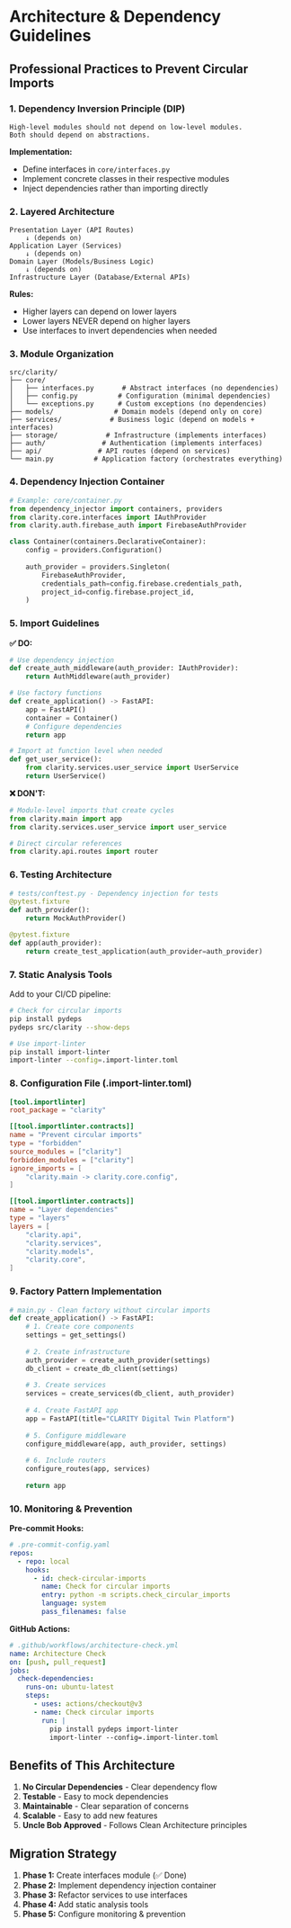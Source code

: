 # Architecture & Dependency Guidelines

## Professional Practices to Prevent Circular Imports

### 1. **Dependency Inversion Principle (DIP)**

```
High-level modules should not depend on low-level modules.
Both should depend on abstractions.
```

**Implementation:**

- Define interfaces in `core/interfaces.py`
- Implement concrete classes in their respective modules
- Inject dependencies rather than importing directly

### 2. **Layered Architecture**

```
Presentation Layer (API Routes)
    ↓ (depends on)
Application Layer (Services)
    ↓ (depends on)
Domain Layer (Models/Business Logic)
    ↓ (depends on)
Infrastructure Layer (Database/External APIs)
```

**Rules:**

- Higher layers can depend on lower layers
- Lower layers NEVER depend on higher layers
- Use interfaces to invert dependencies when needed

### 3. **Module Organization**

```
src/clarity/
├── core/
│   ├── interfaces.py       # Abstract interfaces (no dependencies)
│   ├── config.py          # Configuration (minimal dependencies)
│   └── exceptions.py      # Custom exceptions (no dependencies)
├── models/               # Domain models (depend only on core)
├── services/            # Business logic (depend on models + interfaces)
├── storage/            # Infrastructure (implements interfaces)
├── auth/              # Authentication (implements interfaces)
├── api/              # API routes (depend on services)
└── main.py          # Application factory (orchestrates everything)
```

### 4. **Dependency Injection Container**

```python
# Example: core/container.py
from dependency_injector import containers, providers
from clarity.core.interfaces import IAuthProvider
from clarity.auth.firebase_auth import FirebaseAuthProvider

class Container(containers.DeclarativeContainer):
    config = providers.Configuration()
    
    auth_provider = providers.Singleton(
        FirebaseAuthProvider,
        credentials_path=config.firebase.credentials_path,
        project_id=config.firebase.project_id,
    )
```

### 5. **Import Guidelines**

**✅ DO:**

```python
# Use dependency injection
def create_auth_middleware(auth_provider: IAuthProvider):
    return AuthMiddleware(auth_provider)

# Use factory functions
def create_application() -> FastAPI:
    app = FastAPI()
    container = Container()
    # Configure dependencies
    return app

# Import at function level when needed
def get_user_service():
    from clarity.services.user_service import UserService
    return UserService()
```

**❌ DON'T:**

```python
# Module-level imports that create cycles
from clarity.main import app
from clarity.services.user_service import user_service

# Direct circular references
from clarity.api.routes import router
```

### 6. **Testing Architecture**

```python
# tests/conftest.py - Dependency injection for tests
@pytest.fixture
def auth_provider():
    return MockAuthProvider()

@pytest.fixture
def app(auth_provider):
    return create_test_application(auth_provider=auth_provider)
```

### 7. **Static Analysis Tools**

Add to your CI/CD pipeline:

```bash
# Check for circular imports
pip install pydeps
pydeps src/clarity --show-deps

# Use import-linter
pip install import-linter
import-linter --config=.import-linter.toml
```

### 8. **Configuration File (.import-linter.toml)**

```toml
[tool.importlinter]
root_package = "clarity"

[[tool.importlinter.contracts]]
name = "Prevent circular imports"
type = "forbidden"
source_modules = ["clarity"]
forbidden_modules = ["clarity"]
ignore_imports = [
    "clarity.main -> clarity.core.config",
]

[[tool.importlinter.contracts]]
name = "Layer dependencies"
type = "layers"
layers = [
    "clarity.api",
    "clarity.services", 
    "clarity.models",
    "clarity.core",
]
```

### 9. **Factory Pattern Implementation**

```python
# main.py - Clean factory without circular imports
def create_application() -> FastAPI:
    # 1. Create core components
    settings = get_settings()
    
    # 2. Create infrastructure
    auth_provider = create_auth_provider(settings)
    db_client = create_db_client(settings)
    
    # 3. Create services
    services = create_services(db_client, auth_provider)
    
    # 4. Create FastAPI app
    app = FastAPI(title="CLARITY Digital Twin Platform")
    
    # 5. Configure middleware
    configure_middleware(app, auth_provider, settings)
    
    # 6. Include routers
    configure_routes(app, services)
    
    return app
```

### 10. **Monitoring & Prevention**

**Pre-commit Hooks:**

```yaml
# .pre-commit-config.yaml
repos:
  - repo: local
    hooks:
      - id: check-circular-imports
        name: Check for circular imports
        entry: python -m scripts.check_circular_imports
        language: system
        pass_filenames: false
```

**GitHub Actions:**

```yaml
# .github/workflows/architecture-check.yml
name: Architecture Check
on: [push, pull_request]
jobs:
  check-dependencies:
    runs-on: ubuntu-latest
    steps:
      - uses: actions/checkout@v3
      - name: Check circular imports
        run: |
          pip install pydeps import-linter
          import-linter --config=.import-linter.toml
```

## Benefits of This Architecture

1. **No Circular Dependencies** - Clear dependency flow
2. **Testable** - Easy to mock dependencies
3. **Maintainable** - Clear separation of concerns
4. **Scalable** - Easy to add new features
5. **Uncle Bob Approved** - Follows Clean Architecture principles

## Migration Strategy

1. **Phase 1:** Create interfaces module (✅ Done)
2. **Phase 2:** Implement dependency injection container
3. **Phase 3:** Refactor services to use interfaces
4. **Phase 4:** Add static analysis tools
5. **Phase 5:** Configure monitoring & prevention
